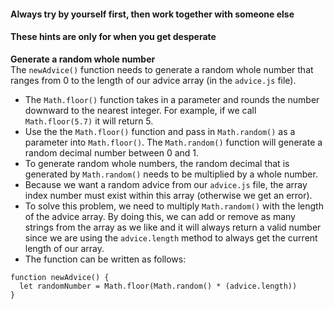 #### Always try by yourself first, then work together with someone else
#### These hints are only for when you get desperate

**Generate a random whole number**  
The `newAdvice()` function needs to generate a random whole number that ranges from 0 to the length of our advice array (in the `advice.js` file).

* The `Math.floor()` function takes in a parameter and rounds the number downward to the nearest integer. For example, if we call `Math.floor(5.7)` it will return 5.
* Use the the `Math.floor()` function and pass in `Math.random()` as a parameter into `Math.floor()`. The `Math.random()` function will generate a random decimal number between 0 and 1.
* To generate random whole numbers, the random decimal that is generated by `Math.random()` needs to be multiplied by a whole number.
* Because we want a random advice from our `advice.js` file, the array index number must exist within this array (otherwise we get an error).
* To solve this problem, we need to multiply `Math.random()` with the length of the advice array. By doing this, we can add or remove as many strings from the array as we like and it will always return a valid number since we are using the `advice.length` method to always get the current length of our array.
* The function can be written as follows:
```
function newAdvice() {
  let randomNumber = Math.floor(Math.random() * (advice.length))
}
```
